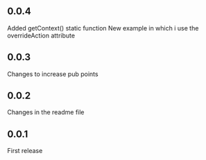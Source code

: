 ## 0.0.4
Added getContext() static function
New example in which i use the overrideAction attribute

## 0.0.3
Changes to increase pub points

## 0.0.2
Changes in the readme file

## 0.0.1
First release
